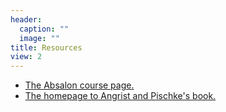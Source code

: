 ```yaml
---
header:
  caption: ""
  image: ""
title: Resources
view: 2
---
```


- [The Absalon course page.](https://absalon.ku.dk/courses/70545)
- [The homepage to Angrist and Pischke's book.](https://www.masteringmetrics.com/)